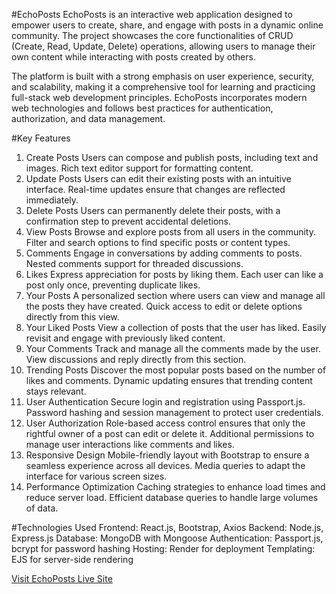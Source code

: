 
#EchoPosts
EchoPosts is an interactive web application designed to empower users to create, share, and engage with posts in a dynamic online community. The project showcases the core functionalities of CRUD (Create, Read, Update, Delete) operations, allowing users to manage their own content while interacting with posts created by others.

The platform is built with a strong emphasis on user experience, security, and scalability, making it a comprehensive tool for learning and practicing full-stack web development principles. EchoPosts incorporates modern web technologies and follows best practices for authentication, authorization, and data management.

#Key Features
1. Create Posts
Users can compose and publish posts, including text and images.
Rich text editor support for formatting content.
2. Update Posts
Users can edit their existing posts with an intuitive interface.
Real-time updates ensure that changes are reflected immediately.
3. Delete Posts
Users can permanently delete their posts, with a confirmation step to prevent accidental deletions.
4. View Posts
Browse and explore posts from all users in the community.
Filter and search options to find specific posts or content types.
5. Comments
Engage in conversations by adding comments to posts.
Nested comments support for threaded discussions.
6. Likes
Express appreciation for posts by liking them.
Each user can like a post only once, preventing duplicate likes.
7. Your Posts
A personalized section where users can view and manage all the posts they have created.
Quick access to edit or delete options directly from this view.
8. Your Liked Posts
View a collection of posts that the user has liked.
Easily revisit and engage with previously liked content.
9. Your Comments
Track and manage all the comments made by the user.
View discussions and reply directly from this section.
10. Trending Posts
Discover the most popular posts based on the number of likes and comments.
Dynamic updating ensures that trending content stays relevant.
11. User Authentication
Secure login and registration using Passport.js.
Password hashing and session management to protect user credentials.
12. User Authorization
Role-based access control ensures that only the rightful owner of a post can edit or delete it.
Additional permissions to manage user interactions like comments and likes.
13. Responsive Design
Mobile-friendly layout with Bootstrap to ensure a seamless experience across all devices.
Media queries to adapt the interface for various screen sizes.
14. Performance Optimization
Caching strategies to enhance load times and reduce server load.
Efficient database queries to handle large volumes of data.

#Technologies Used
Frontend: React.js, Bootstrap, Axios
Backend: Node.js, Express.js
Database: MongoDB with Mongoose
Authentication: Passport.js, bcrypt for password hashing
Hosting: Render for deployment
Templating: EJS for server-side rendering

[Visit EchoPosts Live Site](https://echopost-ckyq.onrender.com/posts)
